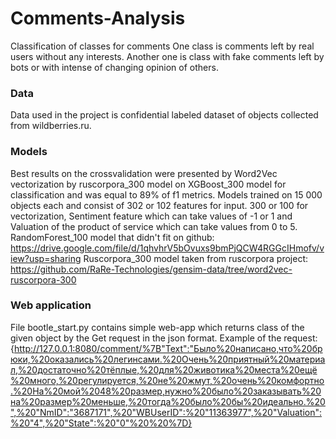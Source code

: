 # Comments-Analysis
Classification of classes for comments
One class is comments left by real users without any interests. Another one is class with fake comments left by bots or with intense of changing opinion of others. 
### Data  
Data used in the project is confidential labeled dataset of objects collected from wildberries.ru. 
### Models 
Best results on the crossvalidation were presented by Word2Vec vectorization by ruscorpora_300 model on XGBoost_300 model for classification and was equal to 89% of f1 metrics. Models trained on 15 000 objects each and consist of 302 or 102 features for input. 300 or 100 for vectorization, Sentiment feature which can take values of -1 or 1 and Valuation of the product of service which can take values from 0 to 5.
RandomForest_100 model that didn't fit on github: https://drive.google.com/file/d/1qhvhrV5bOvuxs9bmPjQCW4RGGcIHmofv/view?usp=sharing
Ruscorpora_300 model taken from ruscorpora project: https://github.com/RaRe-Technologies/gensim-data/tree/word2vec-ruscorpora-300 

### Web application
File bootle_start.py contains simple web-app which returns class of the given object by the Get request in the json format. 
Example of the request: 
{http://127.0.0.1:8080/comment/%7B"Text":"Было%20написано,что%20брюки,%20оказались%20легинсами.%20Очень%20приятный%20материал,%20достаточно%20тёплые,%20для%20животика%20места%20ещё%20много,%20регулируется,%20не%20жмут,%20очень%20комфортно.%20На%20мой%2048%20размер,нужно%20было%20заказывать%20на%20размер%20меньше,%20тогда%20было%20бы%20идеально.%20",%20"NmID":"3687171",%20"WBUserID":%20"11363977",%20"Valuation":%20"4",%20"State":%20"0"%20%20%7D}
